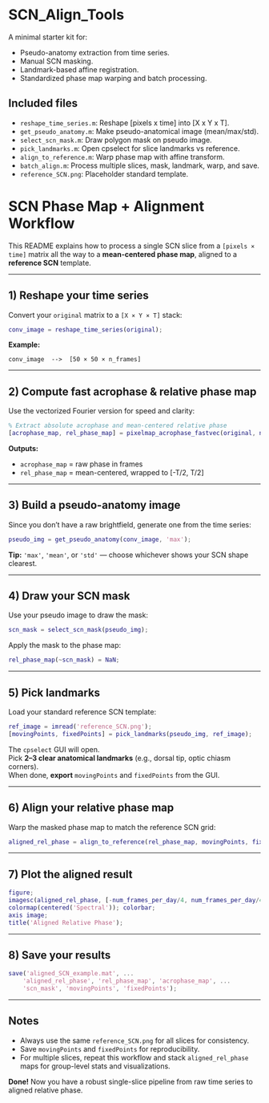 # SCN_Align_Tools

A minimal starter kit for:
- Pseudo-anatomy extraction from time series.
- Manual SCN masking.
- Landmark-based affine registration.
- Standardized phase map warping and batch processing.

## Included files

- `reshape_time_series.m`: Reshape [pixels x time] into [X x Y x T].
- `get_pseudo_anatomy.m`: Make pseudo-anatomical image (mean/max/std).
- `select_scn_mask.m`: Draw polygon mask on pseudo image.
- `pick_landmarks.m`: Open cpselect for slice landmarks vs reference.
- `align_to_reference.m`: Warp phase map with affine transform.
- `batch_align.m`: Process multiple slices, mask, landmark, warp, and save.
- `reference_SCN.png`: Placeholder standard template.


# SCN Phase Map + Alignment Workflow

This README explains how to process a single SCN slice from a `[pixels × time]` matrix all the way to a **mean-centered phase map**, aligned to a **reference SCN** template.

---

## 1) Reshape your time series

Convert your `original` matrix to a `[X × Y × T]` stack:

```matlab
conv_image = reshape_time_series(original);
```

**Example:**  
```
conv_image  -->  [50 × 50 × n_frames]
```

---

## 2) Compute fast acrophase & relative phase map

Use the vectorized Fourier version for speed and clarity:

```matlab
% Extract absolute acrophase and mean-centered relative phase
[acrophase_map, rel_phase_map] = pixelmap_acrophase_fastvec(original, num_frames_per_day, thresh_prctile);
```

**Outputs:**  
- `acrophase_map` = raw phase in frames  
- `rel_phase_map` = mean-centered, wrapped to [-T/2, T/2]

---

## 3) Build a pseudo-anatomy image

Since you don’t have a raw brightfield, generate one from the time series:

```matlab
pseudo_img = get_pseudo_anatomy(conv_image, 'max');
```

**Tip:** `'max'`, `'mean'`, or `'std'` — choose whichever shows your SCN shape clearest.

---

## 4) Draw your SCN mask

Use your pseudo image to draw the mask:

```matlab
scn_mask = select_scn_mask(pseudo_img);
```

Apply the mask to the phase map:

```matlab
rel_phase_map(~scn_mask) = NaN;
```

---

## 5) Pick landmarks

Load your standard reference SCN template:

```matlab
ref_image = imread('reference_SCN.png');
[movingPoints, fixedPoints] = pick_landmarks(pseudo_img, ref_image);
```

The `cpselect` GUI will open.  
Pick **2–3 clear anatomical landmarks** (e.g., dorsal tip, optic chiasm corners).  
When done, **export** `movingPoints` and `fixedPoints` from the GUI.

---

## 6) Align your relative phase map

Warp the masked phase map to match the reference SCN grid:

```matlab
aligned_rel_phase = align_to_reference(rel_phase_map, movingPoints, fixedPoints, ref_image);
```

---

## 7) Plot the aligned result

```matlab
figure;
imagesc(aligned_rel_phase, [-num_frames_per_day/4, num_frames_per_day/4]); % Example: +/- 6hr for T = 24hr
colormap(centered('Spectral')); colorbar;
axis image;
title('Aligned Relative Phase');
```

---

## 8) Save your results

```matlab
save('aligned_SCN_example.mat', ...
    'aligned_rel_phase', 'rel_phase_map', 'acrophase_map', ...
    'scn_mask', 'movingPoints', 'fixedPoints');
```

---

## Notes

- Always use the same `reference_SCN.png` for all slices for consistency.
- Save `movingPoints` and `fixedPoints` for reproducibility.
- For multiple slices, repeat this workflow and stack `aligned_rel_phase` maps for group-level stats and visualizations.

**Done!** Now you have a robust single-slice pipeline from raw time series to aligned relative phase.
